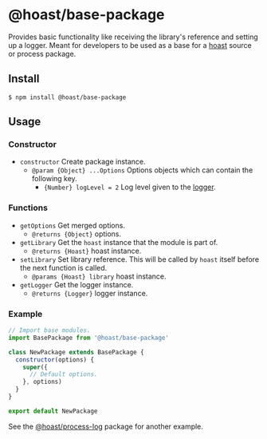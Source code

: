 # @hoast/base-package

Provides basic functionality like receiving the library's reference and setting up a logger. Meant for developers to be used as a base for a [hoast](https://hoast.js.org) source or process package.

## Install

```
$ npm install @hoast/base-package
```

## Usage

### Constructor

- `constructor` Create package instance.
  - `@param {Object} ...Options` Options objects which can contain the following key.
    - `{Number} logLevel = 2` Log level given to the [logger](https://github.com/hoast/hoast/tree/master/packages/utils#logger.js).

### Functions

- `getOptions` Get merged options.
  - `@returns {Object}` options.
- `getLibrary` Get the `hoast` instance that the module is part of.
  - `@returns {Hoast}` hoast instance.
- `setLibrary` Set library reference. This will be called by `hoast` itself before the next function is called.
  - `@params {Hoast} library` hoast instance.
- `getLogger` Get the logger instance.
  - `@returns {Logger}` logger instance.

### Example

```JavaScript
// Import base modules.
import BasePackage from '@hoast/base-package'

class NewPackage extends BasePackage {
  constructor(options) {
    super({
      // Default options.
    }, options)
  }
}

export default NewPackage
```

See the [@hoast/process-log](https://github.com/hoast/hoast/tree/master/packages/process-log#readme) package for another example.
